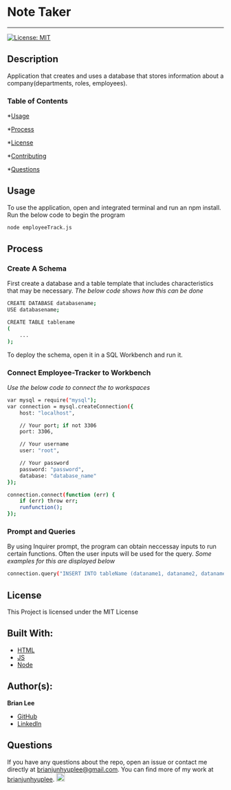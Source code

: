 
# Note Taker
<hr>

[![License: MIT](https://img.shields.io/badge/License-MIT-blue.svg)](https://opensource.org/licenses/MIT)

## Description

Application that creates and uses a database that stores information about a company(departments, roles, employees).

### Table of Contents

*[Usage](#usage)

*[Process](#process)

*[License](#license)

*[Contributing](#contributing)

*[Questions](#questions)


## Usage
 
To use the application, open and integrated terminal and run an npm install.
Run the below code to begin the program

```bash
node employeeTrack.js
```

## Process

### Create A Schema

First create a database and a table template that includes characteristics that may be necessary.
*The below code shows how this can be done*

```bash
CREATE DATABASE databasename;
USE databasename;

CREATE TABLE tablename
(
    ...
);
```

To deploy the schema, open it in a SQL Workbench and run it.


### Connect Employee-Tracker to Workbench

*Use the below code to connect the to workspaces*

```bash
var mysql = require("mysql");
var connection = mysql.createConnection({
    host: "localhost",

    // Your port; if not 3306
    port: 3306,

    // Your username
    user: "root",

    // Your password
    password: "password",
    database: "database_name"
});

connection.connect(function (err) {
    if (err) throw err;
    runfunction();
});
```

### Prompt and Queries

By using Inquirer prompt, the program can obtain neccessay inputs to run certain functions.
Often the user inputs will be used for the query.
*Some examples for this are displayed below*

```bash
connection.query("INSERT INTO tableName (dataname1, dataname2, dataname3, dataname4) VALUES (?, ?, ?, ?)",[queryPrompt1,queryPrompt2,queryPrompt3,queryPrompt4]...);
```


## License

This Project is licensed under the MIT License

## Built With:
* [HTML](https://developer.mozilla.org/en-US/docs/Web/HTML)
* [JS](https://developer.mozilla.org/en-US/docs/Web/JS)
* [Node](https://developer.mozilla.org/en-US/docs/Web/API/Node)


## Author(s):
**Brian Lee**
* [GitHub](https://github.com/brianjunhyuplee)
* [LinkedIn](https://www.linkedin.com/in/brian-lee-559208187/)


## Questions

If you have any questions about the repo, open an issue or contact me directly at [brianjunhyuplee@gmail.com](brianjunhyup@gmail.com). You can find more of my work at [brianjunhyuplee](https://github.com/brianjunhyuplee). <img src = "https://avatars3.githubusercontent.com/u/70872311?v=4" width = 20 alt = "github profile picture">
    